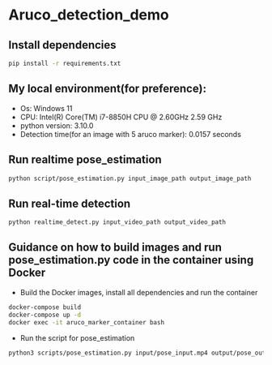 # Aruco_detection_demo
## Install dependencies
```bash
pip install -r requirements.txt
```



## My local environment(for preference):
* Os: Windows 11
* CPU: Intel(R) Core(TM) i7-8850H CPU @ 2.60GHz   2.59 GHz
* python version: 3.10.0
* Detection time(for an image with 5 aruco marker): 0.0157 seconds

## Run realtime pose_estimation
```bash
python script/pose_estimation.py input_image_path output_image_path
```

## Run real-time detection
```bash
python realtime_detect.py input_video_path output_video_path
```

## Guidance on how to build images and run pose_estimation.py code in the container using Docker
* Build the Docker images, install all dependencies and run the container
```bash
docker-compose build
docker-compose up -d
docker exec -it aruco_marker_container bash
```
* Run the script for pose_estimation
```bash
python3 scripts/pose_estimation.py input/pose_input.mp4 output/pose_output.mp4
```